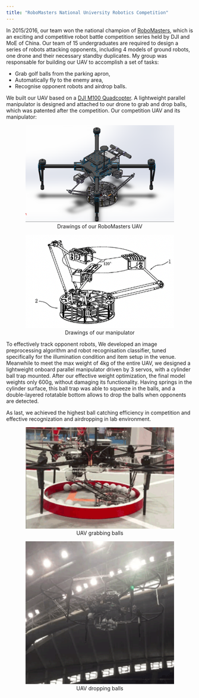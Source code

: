 ```yaml
---
title: "RoboMasters National University Robotics Competition"
---
```


In 2015/2016, our team won the national champion of [RoboMasters](https://www.robomaster.com/en-US), which is an exciting and competitive robot battle competition series held by DJI and MoE of China.
Our team of 15 undergraduates are required to design a series of robots attacking opponents, including 4 models of ground robots, one drone and their necessary standby duplicates.
My group was responsable for building our UAV to accomplish a set of tasks:

- Grab golf balls from the parking apron,
- Automatically fly to the enemy area,
- Recognise opponent robots and airdrop balls.

We built our UAV based on a [DJI M100 Quadcopter](https://www.dji.com/sg/matrice100).
A lightweight parallel manipulator is designed and attached to our drone to grab and drop balls, which was patented after the competition.
Our competition UAV and its manipulator:

<div style="text-align:center">
<figure>
<img src="./M100.png" alt="drawing" width="400"/>
  <figcaption>Drawings of our RoboMasters UAV</figcaption>
</figure>
<figure>
<img src="./arm_patent.png" alt="parallel manipulator" width="400"/>
  <figcaption>Drawings of our manipulator</figcaption>
</figure>
</div>


To effectively track opponent robots, We developed an image preprocessing algorithm and robot recognisation classifier, tuned specifically for the illumination condition and item setup in the venue.
Meanwhile to meet the max weight of 4kg of the entire UAV, we designed a lightweight onboard parallel manipulator driven by 3 servos, with a cylinder ball trap mounted.
After our effective weight optimization, the final model weights only 600g, without damaging its functionality.
Having springs in the cylinder surface, this ball trap was able to squeeze in the balls, and a double-layered rotatable bottom allows to drop the balls when opponents are detected.

As last, we achieved the highest ball catching efficiency in competition and effective recognization and airdropping in lab environment.

<div style="text-align:center">
<figure>
<img src="./IMG_0453.GIF" alt="grabbing balls" width="400"/>
  <figcaption>UAV grabbing balls</figcaption>
</figure>
<figure>
<img src="./IMG_0454.GIF" alt="dropping" width="400"/>
  <figcaption>UAV dropping balls</figcaption>
</figure>
</div>